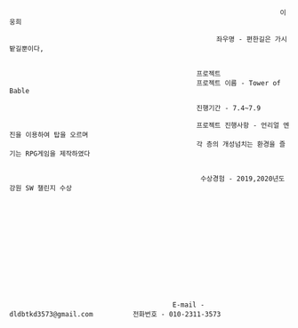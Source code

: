                                                                         이웅희

                                                        좌우명 - 편한길은 가시밭길뿐이다,
                                                   
                                                   
                                                   프로젝트
                                                   프로젝트 이름 - Tower of Bable
                                                    
                                                   진행기간 - 7.4~7.9
                                                   
                                                   프로젝트 진행사항 - 언리얼 엔진을 이용하여 탑을 오르며 
                                                   각 층의 개성넘치는 환경을 즐기는 RPG게임을 제작하였다
                                                    
                                                    
                                                    수상경험 - 2019,2020년도 강원 SW 챌린지 수상    
                                                 













                                             E-mail - dldbtkd3573@gmail.com          전화번호 - 010-2311-3573

